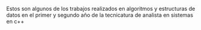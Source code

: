 Estos son algunos de los trabajos realizados en algoritmos y estructuras de datos en el primer y segundo año de la tecnicatura de 
analista en sistemas en c++ 
